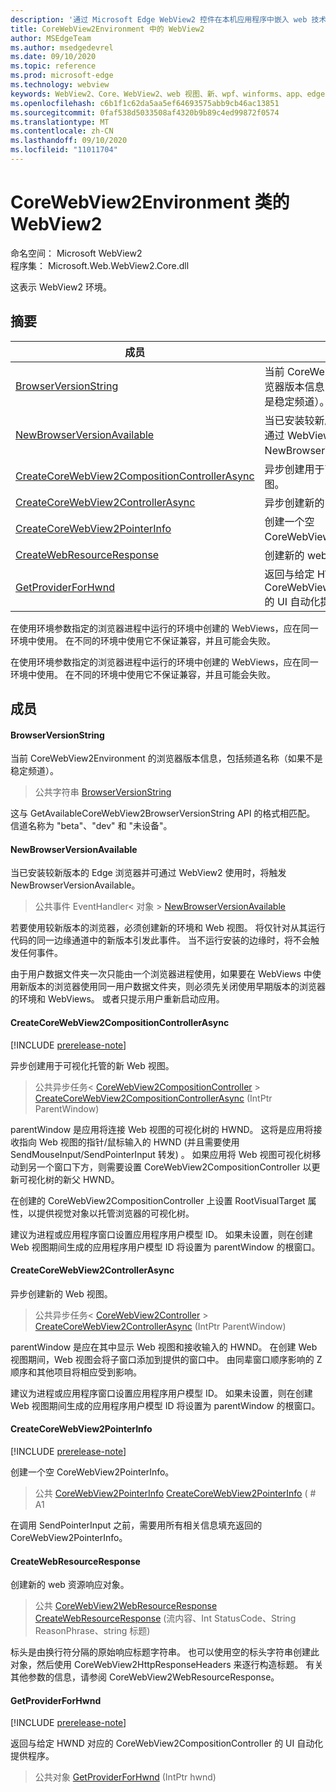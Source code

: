 ```yaml
---
description: '通过 Microsoft Edge WebView2 控件在本机应用程序中嵌入 web 技术 (HTML、CSS 和 JavaScript) '
title: CoreWebView2Environment 中的 WebView2
author: MSEdgeTeam
ms.author: msedgedevrel
ms.date: 09/10/2020
ms.topic: reference
ms.prod: microsoft-edge
ms.technology: webview
keywords: WebView2、Core、WebView2、web 视图、新、wpf、winforms、app、edge、CoreWebView2、CoreWebView2Controller、浏览器控件、边缘 html、、浏览器控件、边缘 html、WebView2
ms.openlocfilehash: c6b1f1c62da5aa5ef64693575abb9cb46ac13851
ms.sourcegitcommit: 0faf538d5033508af4320b9b89c4ed99872f0574
ms.translationtype: MT
ms.contentlocale: zh-CN
ms.lasthandoff: 09/10/2020
ms.locfileid: "11011704"
---
```

# CoreWebView2Environment 类的 WebView2 

命名空间： Microsoft WebView2 \
程序集： Microsoft.Web.WebView2.Core.dll

这表示 WebView2 环境。

## 摘要

 成员                        | 描述
--------------------------------|---------------------------------------------
[BrowserVersionString](#browserversionstring) | 当前 CoreWebView2Environment 的浏览器版本信息，包括频道名称（如果不是稳定频道）。
[NewBrowserVersionAvailable](#newbrowserversionavailable) | 当已安装较新版本的 Edge 浏览器并可通过 WebView2 使用时，将触发 NewBrowserVersionAvailable。
[CreateCoreWebView2CompositionControllerAsync](#createcorewebview2compositioncontrollerasync) | 异步创建用于可视化托管的新 Web 视图。
[CreateCoreWebView2ControllerAsync](#createcorewebview2controllerasync) | 异步创建新的 Web 视图。
[CreateCoreWebView2PointerInfo](#createcorewebview2pointerinfo) | 创建一个空 CoreWebView2PointerInfo。
[CreateWebResourceResponse](#createwebresourceresponse) | 创建新的 web 资源响应对象。
[GetProviderForHwnd](#getproviderforhwnd) | 返回与给定 HWND 对应的 CoreWebView2CompositionController 的 UI 自动化提供程序。

在使用环境参数指定的浏览器进程中运行的环境中创建的 WebViews，应在同一环境中使用。 在不同的环境中使用它不保证兼容，并且可能会失败。 

在使用环境参数指定的浏览器进程中运行的环境中创建的 WebViews，应在同一环境中使用。 在不同的环境中使用它不保证兼容，并且可能会失败。

## 成员

#### BrowserVersionString 

当前 CoreWebView2Environment 的浏览器版本信息，包括频道名称（如果不是稳定频道）。

> 公共字符串 [BrowserVersionString](#browserversionstring)

这与 GetAvailableCoreWebView2BrowserVersionString API 的格式相匹配。 信道名称为 "beta"、"dev" 和 "未设备"。

#### NewBrowserVersionAvailable 

当已安装较新版本的 Edge 浏览器并可通过 WebView2 使用时，将触发 NewBrowserVersionAvailable。

> 公共事件 EventHandler< 对象 > [NewBrowserVersionAvailable](#newbrowserversionavailable)

若要使用较新版本的浏览器，必须创建新的环境和 Web 视图。 将仅针对从其运行代码的同一边缘通道中的新版本引发此事件。 当不运行安装的边缘时，将不会触发任何事件。

由于用户数据文件夹一次只能由一个浏览器进程使用，如果要在 WebViews 中使用新版本的浏览器使用同一用户数据文件夹，则必须先关闭使用早期版本的浏览器的环境和 WebViews。 或者只提示用户重新启动应用。

#### CreateCoreWebView2CompositionControllerAsync 

[!INCLUDE [prerelease-note](../../includes/prerelease-note.md)]

异步创建用于可视化托管的新 Web 视图。

> 公共异步任务< [CoreWebView2CompositionController](microsoft-web-webview2-core-corewebview2compositioncontroller.md)  >  [CreateCoreWebView2CompositionControllerAsync](#createcorewebview2compositioncontrollerasync) (IntPtr ParentWindow) 

parentWindow 是应用将连接 Web 视图的可视化树的 HWND。 这将是应用将接收指向 Web 视图的指针/鼠标输入的 HWND (并且需要使用 SendMouseInput/SendPointerInput 转发) 。 如果应用将 Web 视图可视化树移动到另一个窗口下方，则需要设置 CoreWebView2CompositionController 以更新可视化树的新父 HWND。

在创建的 CoreWebView2CompositionController 上设置 RootVisualTarget 属性，以提供视觉对象以托管浏览器的可视化树。

建议为进程或应用程序窗口设置应用程序用户模型 ID。 如果未设置，则在创建 Web 视图期间生成的应用程序用户模型 ID 将设置为 parentWindow 的根窗口。

#### CreateCoreWebView2ControllerAsync 

异步创建新的 Web 视图。

> 公共异步任务< [CoreWebView2Controller](microsoft-web-webview2-core-corewebview2controller.md)  >  [CreateCoreWebView2ControllerAsync](#createcorewebview2controllerasync) (IntPtr ParentWindow) 

parentWindow 是应在其中显示 Web 视图和接收输入的 HWND。 在创建 Web 视图期间，Web 视图会将子窗口添加到提供的窗口中。 由同辈窗口顺序影响的 Z 顺序和其他项目将相应受到影响。

建议为进程或应用程序窗口设置应用程序用户模型 ID。 如果未设置，则在创建 Web 视图期间生成的应用程序用户模型 ID 将设置为 parentWindow 的根窗口。

#### CreateCoreWebView2PointerInfo 

[!INCLUDE [prerelease-note](../../includes/prerelease-note.md)]

创建一个空 CoreWebView2PointerInfo。

> 公共 [CoreWebView2PointerInfo](microsoft-web-webview2-core-corewebview2pointerinfo.md) [CreateCoreWebView2PointerInfo](#createcorewebview2pointerinfo) ( # A1

在调用 SendPointerInput 之前，需要用所有相关信息填充返回的 CoreWebView2PointerInfo。

#### CreateWebResourceResponse 

创建新的 web 资源响应对象。

> 公共 [CoreWebView2WebResourceResponse](microsoft-web-webview2-core-corewebview2webresourceresponse.md) [CreateWebResourceResponse](#createwebresourceresponse) (流内容、Int StatusCode、String ReasonPhrase、string 标题) 

标头是由换行符分隔的原始响应标题字符串。 也可以使用空的标头字符串创建此对象，然后使用 CoreWebView2HttpResponseHeaders 来逐行构造标题。 有关其他参数的信息，请参阅 CoreWebView2WebResourceResponse。

#### GetProviderForHwnd 

[!INCLUDE [prerelease-note](../../includes/prerelease-note.md)]

返回与给定 HWND 对应的 CoreWebView2CompositionController 的 UI 自动化提供程序。

> 公共对象 [GetProviderForHwnd](#getproviderforhwnd) (IntPtr hwnd) 


